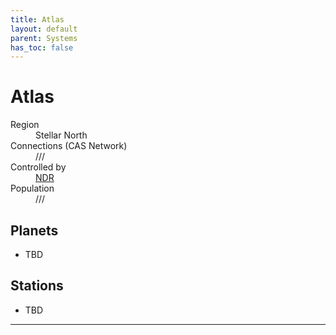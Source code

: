 ```yaml
---
title: Atlas
layout: default
parent: Systems
has_toc: false
---
```


# Atlas
<dl>
    <dt>Region</dt><dd>Stellar North</dd>
    <dt>Connections (CAS Network)</dt><dd>///</dd>
    <dt>Controlled by</dt><dd><a href="../../factions/ndr.html">NDR</a></dd>
    <dt>Population</dt><dd>///</dd>
</dl>

## Planets
* TBD

## Stations
* TBD

----
